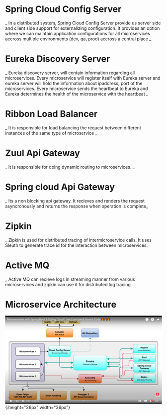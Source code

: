 # Spring Cloud Config Server 

_ In a distributed system, Spring Cloud Config Server provide us server side and client side support for externalizing configuration. It provides an option where we can maintain application configurations for all microservices accross multiple environments (dev, qa, prod) accross a central place _ 

# Eureka Discovery Server

_ Eureka discovery server, will contain information regarding all microservices. Every microservice will register itself with Eureka server and eureka server will hold the information about ipaddress, port of the microservices. Every microservice sends the heartbeat to Eureka and Eureka determines the health of the microservice with the heartbeat _

# Ribbon Load Balancer

_ It is responsible for load balancing the request between different instances of the same type of microservice _

# Zuul Api Gateway

_ It is responsible for doing dynamic routing to microservices. _

# Spring cloud Api Gateway

_ Its a non blocking api gateway. It recieves and renders the request asyncronously and returns the response when operation is complete_

# Zipkin 

_ Zipkin is used for distributed tracing of intermicroservice calls. It uses Sleuth to generate trace id for the interaction between microservices.

# Active MQ

_ Active MQ can recieve logs in streaming manner from various microservices and zipkin can use it for distributed log tracing

# Microservice Architecture

![Microservice Architecture](microservice-architecture.png  "Microservice Architecture"){:height="36px" width="36px"}
